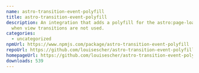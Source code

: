 ```yaml
---
name: astro-transition-event-polyfill
title: astro-transition-event-polyfill
description: An integration that adds a polyfill for the astro:page-load event
  when view transitions are not used.
categories:
  - uncategorized
npmUrl: https://www.npmjs.com/package/astro-transition-event-polyfill
repoUrl: https://github.com/louisescher/astro-transition-event-polyfill
homepageUrl: https://github.com/louisescher/astro-transition-event-polyfill#readme
downloads: 539
---
```

